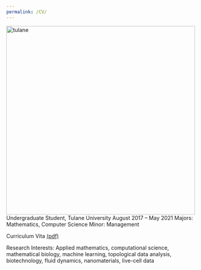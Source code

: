```yaml
---
permalink: /CV/
---
```

<img src="https://github.com/rjuenemann/rjuenemann.github.io/blob/master/assets/images/%C6%92%C6%92TUshield-word_2c%20(1).png?raw=true" alt="tulane" style="width:500px;"/>     
Undergraduate Student, Tulane University     
August 2017 – May 2021    
Majors: Mathematics, Computer Science   
Minor: Management   

Curriculum Vita [(pdf)](https://drive.google.com/file/d/1thqAq9MijN9a-XyjfPZj6FPDsfw6E0ZP/view?usp=sharing)

Research Interests:
Applied mathematics, computational science, mathematical biology, machine learning, topological
data analysis, biotechnology, fluid dynamics, nanomaterials, live-cell data
